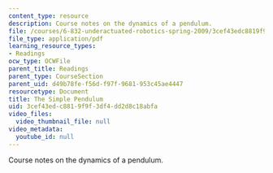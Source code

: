 ```yaml
---
content_type: resource
description: Course notes on the dynamics of a pendulum.
file: /courses/6-832-underactuated-robotics-spring-2009/3cef43edc8819f9f3df4dd2d8c18abfa_MIT6_832s09_read_ch02.pdf
file_type: application/pdf
learning_resource_types:
- Readings
ocw_type: OCWFile
parent_title: Readings
parent_type: CourseSection
parent_uid: d49b78fe-f56d-f97f-9681-953c45ae4447
resourcetype: Document
title: The Simple Pendulum
uid: 3cef43ed-c881-9f9f-3df4-dd2d8c18abfa
video_files:
  video_thumbnail_file: null
video_metadata:
  youtube_id: null
---
```

Course notes on the dynamics of a pendulum.